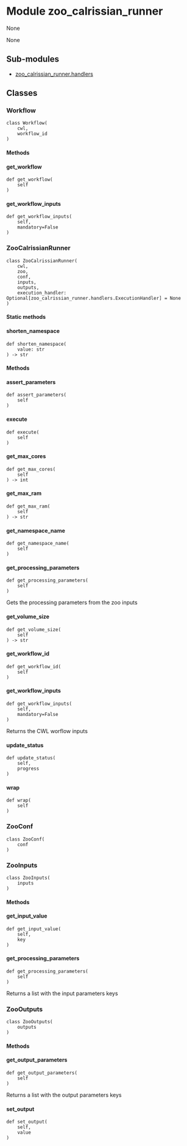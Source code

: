 # Module zoo_calrissian_runner

None

None

## Sub-modules

* [zoo_calrissian_runner.handlers](handlers/)

## Classes

### Workflow

```python3
class Workflow(
    cwl,
    workflow_id
)
```

#### Methods


#### get_workflow

```python3
def get_workflow(
    self
)
```




#### get_workflow_inputs

```python3
def get_workflow_inputs(
    self,
    mandatory=False
)
```



### ZooCalrissianRunner

```python3
class ZooCalrissianRunner(
    cwl,
    zoo,
    conf,
    inputs,
    outputs,
    execution_handler: Optional[zoo_calrissian_runner.handlers.ExecutionHandler] = None
)
```

#### Static methods


#### shorten_namespace

```python3
def shorten_namespace(
    value: str
) -> str
```



#### Methods


#### assert_parameters

```python3
def assert_parameters(
    self
)
```




#### execute

```python3
def execute(
    self
)
```




#### get_max_cores

```python3
def get_max_cores(
    self
) -> int
```




#### get_max_ram

```python3
def get_max_ram(
    self
) -> str
```




#### get_namespace_name

```python3
def get_namespace_name(
    self
)
```




#### get_processing_parameters

```python3
def get_processing_parameters(
    self
)
```


Gets the processing parameters from the zoo inputs


#### get_volume_size

```python3
def get_volume_size(
    self
) -> str
```




#### get_workflow_id

```python3
def get_workflow_id(
    self
)
```




#### get_workflow_inputs

```python3
def get_workflow_inputs(
    self,
    mandatory=False
)
```


Returns the CWL worflow inputs


#### update_status

```python3
def update_status(
    self,
    progress
)
```




#### wrap

```python3
def wrap(
    self
)
```



### ZooConf

```python3
class ZooConf(
    conf
)
```

### ZooInputs

```python3
class ZooInputs(
    inputs
)
```

#### Methods


#### get_input_value

```python3
def get_input_value(
    self,
    key
)
```




#### get_processing_parameters

```python3
def get_processing_parameters(
    self
)
```


Returns a list with the input parameters keys

### ZooOutputs

```python3
class ZooOutputs(
    outputs
)
```

#### Methods


#### get_output_parameters

```python3
def get_output_parameters(
    self
)
```


Returns a list with the output parameters keys


#### set_output

```python3
def set_output(
    self,
    value
)
```
